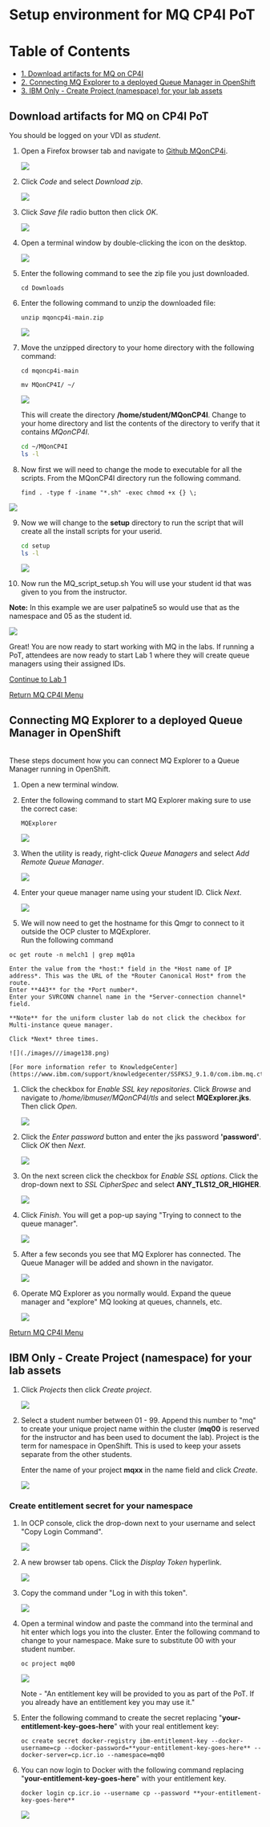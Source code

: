 # Setup environment for MQ CP4I PoT
# Table of Contents 
- [1. Download artifacts for MQ on CP4I](#download-artifacts-for-mq-on-cp4i-pot)
- [2. Connecting MQ Explorer to a deployed Queue Manager in OpenShift](#connecting-mq-explorer-to-a-deployed-queue-manager-in-openshift)
- [3. IBM Only - Create Project (namespace) for your lab assets](#ibm-only---create-project-namespace-for-your-lab-assets)


<a name="download"></a>	
## Download artifacts for MQ on CP4I PoT

You should be logged on your VDI as *student*. 

1. Open a Firefox browser tab and navigate to [Github MQonCP4i](https://github.com/jjodl/mqoncp4i).

	![](./images/image108.png)
	
1. Click *Code* and select *Download zip*.

	![](./images/image109.png)

1. Click *Save file* radio button then click *OK*.

	![](./images/image110.png)
	
1. Open a terminal window by double-clicking the icon on the desktop.

	![](./images/image111.png)
	
1. Enter the following command to see the zip file you just downloaded.

	```
	cd Downloads
	```
	
1. Enter the following command to unzip the downloaded file:

	```
	unzip mqoncp4i-main.zip
	```
	
	![](./images/image112a.png)
	
1. Move the unzipped directory to your home directory with the following command:
	
	```
	cd mqoncp4i-main
	```
	
	```
	mv MQonCP4I/ ~/
	```
	
	![](./images/image113a.png) 
	
	This will create the directory **/home/student/MQonCP4I**.  Change to your home directory and list the contents of the directory to verify that it contains *MQonCP4I*. 
	
	```sh
	cd ~/MQonCP4I
	ls -l 
	```
1. Now first we will need to change the mode to executable for all the scripts.   From the MQonCP4I directory run the following command.

	```
	find . -type f -iname "*.sh" -exec chmod +x {} \;
	```
	
![](./images/image114a.png)

9. Now we will change to the **setup** directory to run the script that will create all the install scripts for your userid.  
	
	```sh
	cd setup
	ls -l 
	```
	
	![](./images/image114b.png)

1. 	Now run the MQ_script_setup.sh You will use your student id that was given to you from the instructor.

**Note:** In this example we are user palpatine5 so would use that as the namespace and 05 as the student id.

![](./images/image114c.png)
	
Great! You are now ready to start working with MQ in the labs. If running a PoT, attendees are now ready to start Lab 1 where they will create queue managers using their assigned IDs.

[Continue to Lab 1](../Lab_3/mq_cp4i_pot_lab3.md#introduction)

[Return MQ CP4I Menu](../index.md#introduction)

## Connecting MQ Explorer to a deployed Queue Manager in OpenShift
<a name="mqexplorer"></a>	
These steps document how you can connect MQ Explorer to a Queue Manager running in OpenShift.

1. Open a new terminal window.
	
1. Enter the following command to start MQ Explorer making sure to use the correct case:

	```
	MQExplorer
	```
	
	![](./images/image247.png)	
1. When the utility is ready, right-click *Queue Managers* and select *Add Remote Queue Manager*.

	![](./images///image248.png)

1. Enter your queue manager name using your student ID. Click *Next*.

	![](./images///image249.png)

1. We will now need to get the hostname for this Qmgr to connect to it outside the OCP cluster to MQExplorer.   
Run the following command 

```
oc get route -n melch1 | grep mq01a
```
	Enter the value from the *host:* field in the *Host name of IP address*. This was the URL of the *Router Canonical Host* from the route. 
	Enter **443** for the *Port number*.
	Enter your SVRCONN channel name in the *Server-connection channel* field.
	
	**Note** for the uniform cluster lab do not click the checkbox for Multi-instance queue manager.
	
	Click *Next* three times.
	
	![](./images///image138.png)
	
	[For more information refer to KnowledgeCenter](https://www.ibm.com/support/knowledgecenter/SSFKSJ_9.1.0/com.ibm.mq.ctr.doc/cc_conn_qm_openshift.htm)
		
1. Click the checkbox for *Enable SSL key repositories*. Click *Browse* and navigate to */home/ibmuser/MQonCP4I/tls* and select **MQExplorer.jks**. Then click *Open*.

	![](./images///image139.png)
	
1. Click the *Enter password* button and enter the jks password **'password'**. Click *OK* then *Next*.

	![](./images///image140.png)
	
1. On the next screen click the checkbox for *Enable SSL options*. Click the drop-down next to *SSL CipherSpec* and select **ANY_TLS12_OR_HIGHER**.

	![](./images///image141.png)
	
1. Click *Finish*. You will get a pop-up saying "Trying to connect to the queue manager".

	![](./images///image141a.png)
	
1. After a few seconds you see that MQ Explorer has connected. The Queue Manager will be added and shown in the navigator.

	![](./images///image142.png)
	
1. Operate MQ Explorer as you normally would. Expand the queue manager and "explore" MQ looking at queues, channels, etc.

	![](./images///image143.png)

[Return MQ CP4I Menu](../index.md#introduction)



<a name="namespace"></a>
## IBM Only - Create Project (namespace) for your lab assets

1. Click *Projects* then click *Create project*.

	![](./images/image106.png)
	
1. Select a student number between 01 - 99. Append this number to "mq" to create your unique project name within the cluster (**mq00** is reserved for the instructor and has been used to document the lab). Project is the term for namespace in OpenShift. This is used to keep your assets separate from the other students.

	Enter the name of your project **mqxx** in the name field and click *Create*. 
	
	![](./images/image107.png)
	
### Create entitlement secret for your namespace

1. In OCP console, click the drop-down next to your username and select "Copy Login Command".

	![](./images/image115.png)

1. A new browser tab opens. Click the *Display Token* hyperlink.

	![](./images/image116.png)
	
1. Copy the command under "Log in with this token".

	![](./images/image117.png)
	
1. Open a terminal window and paste the command into the terminal and hit enter which logs you into the cluster. Enter the following command to change to your namespace. Make sure to substitute 00 with your student number.

	```
	oc project mq00
	```

	![](./images/image118.png)
	
	Note - "An entitlement key will be provided to you as part of the PoT. If you already have an entitlement key you may use it."
		
1. Enter the following command to create the secret replacing "**your-entitlement-key-goes-here**" with your real entitlement key:
	
	```
	oc create secret docker-registry ibm-entitlement-key --docker-username=cp --docker-password=**your-entitlement-key-goes-here** --docker-server=cp.icr.io --namespace=mq00
	```
	
1. You can now login to Docker with the following command replacing "**your-entitlement-key-goes-here**" with your entitlement key.

	```
	docker login cp.icr.io --username cp --password **your-entitlement-key-goes-here**
	```
	
	![](./images/image119.png)
